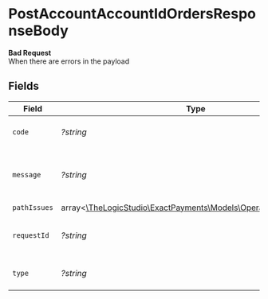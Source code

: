 # PostAccountAccountIdOrdersResponseBody

**Bad Request**\
When there are errors in the payload



## Fields

| Field                                                                                                      | Type                                                                                                       | Required                                                                                                   | Description                                                                                                | Example                                                                                                    |
| ---------------------------------------------------------------------------------------------------------- | ---------------------------------------------------------------------------------------------------------- | ---------------------------------------------------------------------------------------------------------- | ---------------------------------------------------------------------------------------------------------- | ---------------------------------------------------------------------------------------------------------- |
| `code`                                                                                                     | *?string*                                                                                                  | :heavy_minus_sign:                                                                                         | Code of the validation error.                                                                              | validation-error                                                                                           |
| `message`                                                                                                  | *?string*                                                                                                  | :heavy_minus_sign:                                                                                         | Message explaining the validation error.                                                                   | Client request body failed validation                                                                      |
| `pathIssues`                                                                                               | array<[\TheLogicStudio\ExactPayments\Models\Operations\PathIssues](../../models/operations/PathIssues.md)> | :heavy_minus_sign:                                                                                         | N/A                                                                                                        |                                                                                                            |
| `requestId`                                                                                                | *?string*                                                                                                  | :heavy_minus_sign:                                                                                         | Request identifier in UUID format.                                                                         | bcc78633-cd09-4e7d-8f3b-d593fdc1439c                                                                       |
| `type`                                                                                                     | *?string*                                                                                                  | :heavy_minus_sign:                                                                                         | Type of the validation error.                                                                              | invalid-request-error                                                                                      |